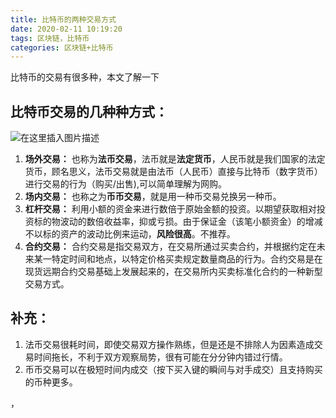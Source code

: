 ```yaml
---
title: 比特币的两种交易方式
date: 2020-02-11 10:19:20
tags: 区块链，比特币
categories: 区块链+比特币
---
```

比特币的交易有很多种，本文了解一下
<!--more-->
## 比特币交易的几种种方式：
![在这里插入图片描述](https://img-blog.csdnimg.cn/20200204170527575.png)


 1. **场外交易：** 也称为**法币交易**，法币就是**法定货币**，人民币就是我们国家的法定货币，顾名思义，法币交易就是由法币（人民币）直接与比特币（数字货币）进行交易的行为（购买/出售),可以简单理解为网购。
 2.  **场内交易：** 也称之为**币币交易**，就是用一种币交易兑换另一种币。
 3. **杠杆交易：** 利用小额的资金来进行数倍于原始金额的投资。以期望获取相对投资标的物波动的数倍收益率，抑或亏损。由于保证金（该笔小额资金）的增减不以标的资产的波动比例来运动，**风险很高**。不推荐。
 4. **合约交易：** 合约交易是指交易双方，在交易所通过买卖合约，并根据约定在未来某一特定时间和地点，以特定价格买卖规定数量商品的行为。合约交易是在现货远期合约交易基础上发展起来的，在交易所内买卖标准化合约的一种新型交易方式。

## 补充：
 1. 法币交易很耗时间，即使交易双方操作熟练，但是还是不排除人为因素造成交易时间拖长，不利于双方观察局势，很有可能在分分钟内错过行情。
 2. 币币交易可以在极短时间内成交（按下买入键的瞬间与对手成交）且支持购买的币种更多。

，

